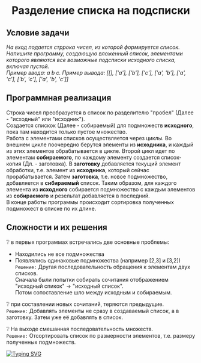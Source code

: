 <h1 align="center">Разделение списка на подсписки</a>

## Условие задачи
*На вход подается стррока чисел, из которой формируется список.
Напишите программу, создающую вложенный список, элементами которого 
являются все возможные подсписки исходного списка, включая пустой.  
Пример ввода: a b c. Пример вывода: [[], ['a'], ['b'], ['c'], ['a', 'b'], ['a', 'c'], ['b', 'c'], ['a', 'b', 'c']]*

## Программная реализация

Строка чисел преобразуется в список по разделителю "пробел" (Далее - "исходный" или "исходник").  
Создается спискок (Далее - собираемый) для подмножеств **исходного**, пока там находится только пустое множество.  
Работа с элементами списков осуществляется через циклы. Во внешнем цикле поочередно берутся элементы из **исходника**,
и каждый из этих элементов обрабатывается в цикле. Второй цикл идет по элементам **собираемого**, по каждому элементу
создается список-копия (Дл. - заготовка). В **заготовку** добавляется текущий элемент обработки, т.е. элемент из **исходника**,
который сейчас прорабатывается. Затем **заготовка**, т.е. новое подмножество, добавляется в **сибираемый** список.
Таким образом, для каждого элемента из **исходного** собирается подмножество с каждым элементов из **собираемого** и 
резельтат добавляется в последний.  
В конце работы программы происходит сортировка полученных подмножест в списке по их длине.

## Сложности и их решения

:grey_question: в первых программах встречались две основные проблемы:
- Находились не все подмножества
- Появлялись одинаковые подмножества (например [2,3] и [3,2])  
`Решение:`
Другая последовательность обращения к элементам двух списков.  
Сначала были попытки собирать сочитания отображением "исходный спикок" -> "исходный список".  
Потом сопоставление шло между исходным и собираемым.

:grey_question: при составлении новых сочитаний, теряются предыдущие.  
`Решение:`
Добавлять элементы не сразу в создаваемый список, а в заготовку. Затем уже её добавлять в список.

:grey_question: На выходе смешанная последовательность множеств.  
`Решение:` 
Отсортировать список по размерности элементов, т.е. размеру полученных подмножеств.

[![Typing SVG](https://readme-typing-svg.herokuapp.com?color=%2336BCF7&lines=Written+by+Angelina+Myshkova)](https://git.io/typing-svg)
